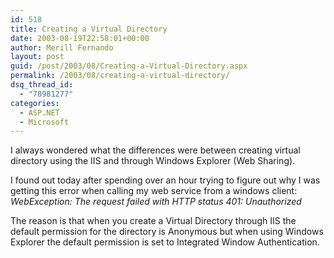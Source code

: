 ```yaml
---
id: 518
title: Creating a Virtual Directory
date: 2003-08-19T22:58:01+00:00
author: Merill Fernando
layout: post
guid: /post/2003/08/Creating-a-Virtual-Directory.aspx
permalink: /2003/08/creating-a-virtual-directory/
dsq_thread_id:
  - "78981277"
categories:
  - ASP.NET
  - Microsoft
---
```

<body xmlns="http://www.w3.org/1999/xhtml">
    <p>
        I always wondered what the differences were between creating virtual directory using
        the IIS and through Windows Explorer (Web Sharing).
    </p>
    <p>
        I found out today after spending over an hour trying to figure out why I was getting
        this error when calling my web service from a windows client: <em>WebException: The
        request failed with HTTP status 401: Unauthorized</em>
    </p>
    <p>
        The reason is that when you create a Virtual Directory through IIS the default permission
        for the directory is Anonymous but when using Windows Explorer the default permission
        is set to Integrated Window Authentication.
    </p>
</body>